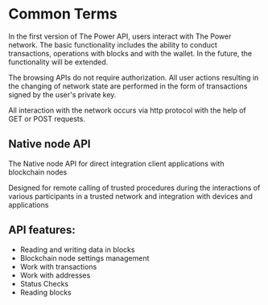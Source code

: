 # Common Terms

In the first version of The Power API, users interact with The Power network. The basic functionality includes the ability to conduct transactions, operations with blocks and with the wallet. In the future, the functionality will be extended.

The browsing APIs do not require authorization. All user actions resulting in the changing of network state are performed in the form of transactions signed by the user's private key.

All interaction with the network occurs via http protocol with the help of GET or POST requests.

## Native node API

The Native node API for direct integration client applications with blockchain nodes

Designed for remote calling of trusted procedures during the interactions of various participants in a trusted network and integration with devices and applications

## API features:

- Reading and writing data in blocks
- Blockchain node settings management
- Work with transactions
- Work with addresses
- Status Checks
- Reading blocks

